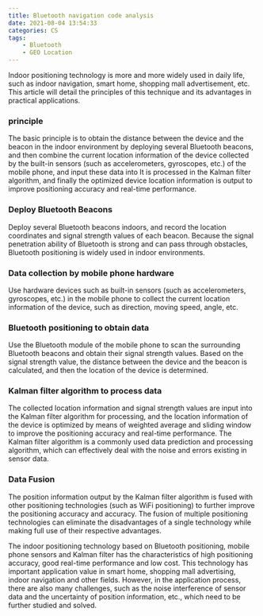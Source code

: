 ```yaml
---
title: Bluetooth navigation code analysis
date: 2021-08-04 13:54:33
categories: CS
tags:
    - Bluetooth
    - GEO Location
---
```



Indoor positioning technology is more and more widely used in daily life, such as indoor navigation, smart home, shopping mall advertisement, etc. This article will detail the principles of this technique and its advantages in practical applications.



### principle

The basic principle is to obtain the distance between the device and the beacon in the indoor environment by deploying several Bluetooth beacons, and then combine the current location information of the device collected by the built-in sensors (such as accelerometers, gyroscopes, etc.) of the mobile phone, and input these data into It is processed in the Kalman filter algorithm, and finally the optimized device location information is output to improve positioning accuracy and real-time performance.

### Deploy Bluetooth Beacons

Deploy several Bluetooth beacons indoors, and record the location coordinates and signal strength values of each beacon. Because the signal penetration ability of Bluetooth is strong and can pass through obstacles, Bluetooth positioning is widely used in indoor environments.

### Data collection by mobile phone hardware

Use hardware devices such as built-in sensors (such as accelerometers, gyroscopes, etc.) in the mobile phone to collect the current location information of the device, such as direction, moving speed, angle, etc.

### Bluetooth positioning to obtain data

Use the Bluetooth module of the mobile phone to scan the surrounding Bluetooth beacons and obtain their signal strength values. Based on the signal strength value, the distance between the device and the beacon is calculated, and then the location of the device is determined.

### Kalman filter algorithm to process data

The collected location information and signal strength values are input into the Kalman filter algorithm for processing, and the location information of the device is optimized by means of weighted average and sliding window to improve the positioning accuracy and real-time performance. The Kalman filter algorithm is a commonly used data prediction and processing algorithm, which can effectively deal with the noise and errors existing in sensor data.

### Data Fusion

The position information output by the Kalman filter algorithm is fused with other positioning technologies (such as WiFi positioning) to further improve the positioning accuracy and accuracy. The fusion of multiple positioning technologies can eliminate the disadvantages of a single technology while making full use of their respective advantages.

The indoor positioning technology based on Bluetooth positioning, mobile phone sensors and Kalman filter has the characteristics of high positioning accuracy, good real-time performance and low cost. This technology has important application value in smart home, shopping mall advertising, indoor navigation and other fields. However, in the application process, there are also many challenges, such as the noise interference of sensor data and the uncertainty of position information, etc., which need to be further studied and solved.
